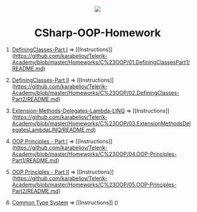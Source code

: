 <p align="center"><a href="http://academy.telerik.com/"><img src="https://github.com/karabeliov/Telerik-Academy/blob/master/Homeworks/C%231/07.Exam-preparation/Telerik.png" /></a></p>

<h1 align="center">CSharp-OOP-Homework</h1>

01. [DefiningClasses-Part I](https://github.com/karabeliov/Telerik-Academy/tree/master/Homeworks/C%23OOP/01.DefiningClassesPart1)     => [[Instructions]] (https://github.com/karabeliov/Telerik-Academy/blob/master/Homeworks/C%23OOP/01.DefiningClassesPart1/README.md)

02. [DefiningClasses-Part II](https://github.com/karabeliov/Telerik-Academy/tree/master/Homeworks/C%23OOP/02.DefiningClasses-Part2)     => [[Instructions]] (https://github.com/karabeliov/Telerik-Academy/blob/master/Homeworks/C%23OOP/02.DefiningClasses-Part2/README.md)

03. [Extension-Methods-Delegates-Lambda-LINQ](https://github.com/karabeliov/Telerik-Academy/tree/master/Homeworks/C%23OOP/03.ExtensionMethodsDelegatesLambdaLINQ) => [[Instructions]] (https://github.com/karabeliov/Telerik-Academy/blob/master/Homeworks/C%23OOP/03.ExtensionMethodsDelegatesLambdaLINQ/README.md)

04. [OOP Principles - Part I](https://github.com/karabeliov/Telerik-Academy/tree/master/Homeworks/C%23OOP/04.OOP-Principles-Part1)     => [[Instructions]] (https://github.com/karabeliov/Telerik-Academy/blob/master/Homeworks/C%23OOP/04.OOP-Principles-Part1/README.md)

05. [OOP Principles - Part II](https://github.com/karabeliov/Telerik-Academy/tree/master/Homeworks/C%23OOP/05.OOP-Principles-Part2)   => [[Instructions]] (https://github.com/karabeliov/Telerik-Academy/blob/master/Homeworks/C%23OOP/05.OOP-Principles-Part2/README.md)

06. [Common Type System]()                   => [[Instructions]] ()

